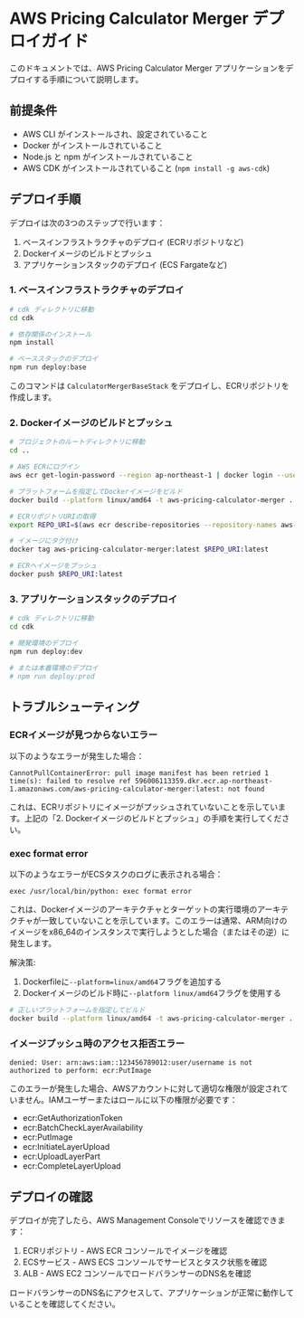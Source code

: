 # AWS Pricing Calculator Merger デプロイガイド

このドキュメントでは、AWS Pricing Calculator Merger アプリケーションをデプロイする手順について説明します。

## 前提条件

- AWS CLI がインストールされ、設定されていること
- Docker がインストールされていること
- Node.js と npm がインストールされていること
- AWS CDK がインストールされていること (`npm install -g aws-cdk`)

## デプロイ手順

デプロイは次の3つのステップで行います：
1. ベースインフラストラクチャのデプロイ (ECRリポジトリなど)
2. Dockerイメージのビルドとプッシュ
3. アプリケーションスタックのデプロイ (ECS Fargateなど)

### 1. ベースインフラストラクチャのデプロイ

```bash
# cdk ディレクトリに移動
cd cdk

# 依存関係のインストール
npm install

# ベーススタックのデプロイ
npm run deploy:base
```

このコマンドは `CalculatorMergerBaseStack` をデプロイし、ECRリポジトリを作成します。

### 2. Dockerイメージのビルドとプッシュ

```bash
# プロジェクトのルートディレクトリに移動
cd ..

# AWS ECRにログイン
aws ecr get-login-password --region ap-northeast-1 | docker login --username AWS --password-stdin $(aws sts get-caller-identity --query Account --output text).dkr.ecr.ap-northeast-1.amazonaws.com

# プラットフォームを指定してDockerイメージをビルド
docker build --platform linux/amd64 -t aws-pricing-calculator-merger .

# ECRリポジトリURIの取得
export REPO_URI=$(aws ecr describe-repositories --repository-names aws-pricing-calculator-merger --query 'repositories[0].repositoryUri' --output text)

# イメージにタグ付け
docker tag aws-pricing-calculator-merger:latest $REPO_URI:latest

# ECRへイメージをプッシュ
docker push $REPO_URI:latest
```

### 3. アプリケーションスタックのデプロイ

```bash
# cdk ディレクトリに移動
cd cdk

# 開発環境のデプロイ
npm run deploy:dev

# または本番環境のデプロイ
# npm run deploy:prod
```

## トラブルシューティング

### ECRイメージが見つからないエラー

以下のようなエラーが発生した場合：

```
CannotPullContainerError: pull image manifest has been retried 1 time(s): failed to resolve ref 596006113359.dkr.ecr.ap-northeast-1.amazonaws.com/aws-pricing-calculator-merger:latest: not found
```

これは、ECRリポジトリにイメージがプッシュされていないことを示しています。上記の「2. Dockerイメージのビルドとプッシュ」の手順を実行してください。

### exec format error

以下のようなエラーがECSタスクのログに表示される場合：

```
exec /usr/local/bin/python: exec format error
```

これは、Dockerイメージのアーキテクチャとターゲットの実行環境のアーキテクチャが一致していないことを示しています。このエラーは通常、ARM向けのイメージをx86_64のインスタンスで実行しようとした場合（またはその逆）に発生します。

解決策:
1. Dockerfileに`--platform=linux/amd64`フラグを追加する
2. Dockerイメージのビルド時に`--platform linux/amd64`フラグを使用する

```bash
# 正しいプラットフォームを指定してビルド
docker build --platform linux/amd64 -t aws-pricing-calculator-merger .
```

### イメージプッシュ時のアクセス拒否エラー

```
denied: User: arn:aws:iam::123456789012:user/username is not authorized to perform: ecr:PutImage
```

このエラーが発生した場合、AWSアカウントに対して適切な権限が設定されていません。IAMユーザーまたはロールに以下の権限が必要です：

- ecr:GetAuthorizationToken
- ecr:BatchCheckLayerAvailability
- ecr:PutImage
- ecr:InitiateLayerUpload
- ecr:UploadLayerPart
- ecr:CompleteLayerUpload

## デプロイの確認

デプロイが完了したら、AWS Management Consoleでリソースを確認できます：

1. ECRリポジトリ - AWS ECR コンソールでイメージを確認
2. ECSサービス - AWS ECS コンソールでサービスとタスク状態を確認
3. ALB - AWS EC2 コンソールでロードバランサーのDNS名を確認

ロードバランサーのDNS名にアクセスして、アプリケーションが正常に動作していることを確認してください。